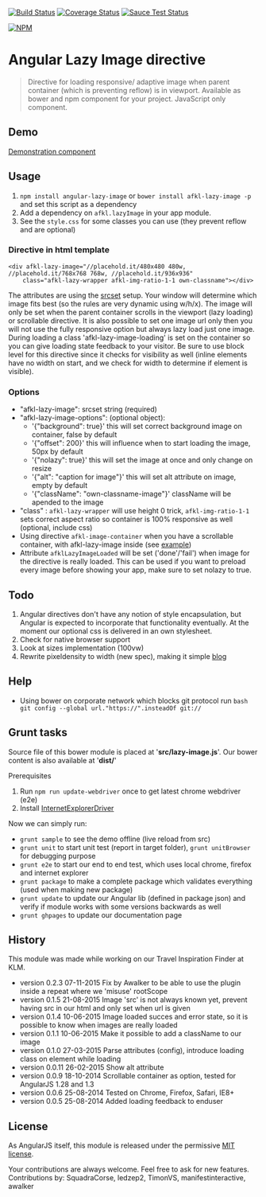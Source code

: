 [![Build Status](https://travis-ci.org/afklm/ng-lazy-image.svg)](https://travis-ci.org/afklm/ng-lazy-image) 
[![Coverage Status](https://coveralls.io/repos/afklm/ng-lazy-image/badge.png?branch=master)](https://coveralls.io/r/afklm/ng-lazy-image?branch=master)
[![Sauce Test Status](https://saucelabs.com/buildstatus/afklm)](https://saucelabs.com/u/afklm)

[![NPM](https://nodei.co/npm/angular-lazy-image.png?stars=true)](https://nodei.co/npm/angular-lazy-image/)

# Angular Lazy Image directive
> Directive for loading responsive/ adaptive image when parent container (which is preventing reflow) is in viewport. Available as bower and npm component for your project. JavaScript only component.

## Demo
[Demonstration component](http://afklm.github.io/ng-lazy-image/)


## Usage 
1. `npm install angular-lazy-image` or `bower install afkl-lazy-image -p` and set this script as a dependency
2. Add a dependency on `afkl.lazyImage` in your app module.
3. See the `style.css` for some classes you can use (they prevent reflow and are optional)


### Directive in html template

<pre><code>&lt;div afkl-lazy-image="//placehold.it/480x480 480w, //placehold.it/768x768 768w, //placehold.it/936x936" 
    class="afkl-lazy-wrapper afkl-img-ratio-1-1 own-classname"&gt;&lt;/div&gt;
</code></pre>

The attributes are using the [srcset](http://picture.responsiveimages.org/) setup. Your window will determine which image fits best (so the rules are very dynamic using w/h/x). The image will only be set when the parent container scrolls in the viewport (lazy loading) or scrollable directive. It is also possible to set one image url only then you will not use the fully responsive option but always lazy load just one image.
During loading a class 'afkl-lazy-image-loading' is set on the container so you can give loading state feedback to your visitor. Be sure to use block level for this directive since it checks for visibility as well (inline elements have no width on start, and we check for width to determine if element is visible).


### Options
- "afkl-lazy-image": srcset string (required)
- "afkl-lazy-image-options": (optional object):
   * '{"background": true}' this will set correct background image on container, false by default
   * '{"offset": 200}' this will influence when to start loading the image, 50px by default
   * '{"nolazy": true}' this will set the image at once and only change on resize
   * '{"alt": "caption for image"}' this will set alt attribute on image, empty by default
   * '{"className": "own-classname-image"}' className will be apended to the image
- "class" : `afkl-lazy-wrapper` will use height 0 trick, `afkl-img-ratio-1-1` sets correct aspect ratio so container is 100% responsive as well (optional, include css)
- Using directive `afkl-image-container` when you have a scrollable container, with afkl-lazy-image inside (see [example](http://afklm.github.io/ng-lazy-image/sample-scrollable.html))
- Attribute `afklLazyImageLoaded` will be set ('done'/'fail') when image for the directive is really loaded. This can be used if you want to preload every image before showing your app, make sure to set nolazy to true.



## Todo
1. Angular directives don't have any notion of style encapsulation, but Angular is expected to incorporate that functionality eventually. At the moment our optional css is delivered in an own stylesheet.
2. Check for native browser support
3. Look at sizes implementation (100vw)
4. Rewrite pixeldensity to width (new spec), making it simple [blog](http://dev.opera.com/articles/native-responsive-images/)

## Help
- Using bower on corporate network which blocks git protocol run `bash git config --global url."https://".insteadOf git://`


## Grunt tasks
Source file of this bower module is placed at '**src/lazy-image.js**'. Our bower content is also available at '**dist/**'

Prerequisites

 1. Run `npm run update-webdriver` once to get latest chrome webdriver (e2e)
 2. Install [InternetExplorerDriver](http://docs.seleniumhq.org/download)

Now we can simply run:
- `grunt sample` to see the demo offline (live reload from src)
- `grunt unit` to start unit test (report in target folder), `grunt unitBrowser` for debugging purpose
- `grunt e2e` to start our end to end test, which uses local chrome, firefox and internet explorer
- `grunt package` to make a complete package which validates everything (used when making new package)
- `grunt update` to update our Angular lib (defined in package json) and verify if module works with some versions backwards as well
- `grunt ghpages` to update our documentation page


## History
This module was made while working on our Travel Inspiration Finder at KLM.
- version 0.2.3 07-11-2015 Fix by Awalker to be able to use the plugin inside a repeat where we 'misuse' rootScope
- version 0.1.5 21-08-2015 Image 'src' is not always known yet, prevent having src in our html and only set when url is given
- version 0.1.4 10-06-2015 Image loaded succes and error state, so it is possible to know when images are really loaded
- version 0.1.1 10-06-2015 Make it possible to add a className to our image
- version 0.1.0 27-03-2015 Parse attributes (config), introduce loading class on element while loading
- version 0.0.11 26-02-2015 Show alt attribute
- version 0.0.9 18-10-2014 Scrollable container as option, tested for AngularJS 1.28 and 1.3
- version 0.0.6 25-08-2014 Tested on Chrome, Firefox, Safari, IE8+
- version 0.0.5 25-08-2014 Added loading feedback to enduser

## License
As AngularJS itself, this module is released under the permissive [MIT license](LICENSE.md).

Your contributions are always welcome. Feel free to ask for new features.
Contributions by: SquadraCorse, ledzep2, TimonVS, manifestinteractive, awalker
